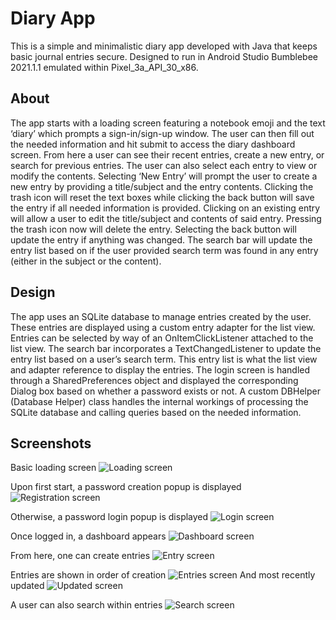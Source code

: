 # Diary App
This is a simple and minimalistic diary app developed with Java that keeps basic journal entries secure.
Designed to run in Android Studio Bumblebee 2021.1.1 emulated within Pixel_3a_API_30_x86.

## About
The app starts with a loading screen featuring a notebook emoji and the text ‘diary’ which prompts a sign-in/sign-up window. 
The user can then fill out the needed information and hit submit to access the diary dashboard screen. 
From here a user can see their recent entries, create a new entry, or search for previous entries. 
The user can also select each entry to view or modify the contents. 
Selecting ‘New Entry’ will prompt the user to create a new entry by providing a title/subject and the entry contents. 
Clicking the trash icon will reset the text boxes while clicking the back button will save the entry if all needed information is provided. 
Clicking on an existing entry will allow a user to edit the title/subject and contents of said entry. 
Pressing the trash icon now will delete the entry. Selecting the back button will update the entry if anything was changed. 
The search bar will update the entry list based on if the user provided search term was found in any entry (either in the subject or the content).

## Design
The app uses an SQLite database to manage entries created by the user. 
These entries are displayed using a custom entry adapter for the list view. 
Entries can be selected by way of an OnItemClickListener attached to the list view. 
The search bar incorporates a TextChangedListener to update the entry list based on a user’s search term. 
This entry list is what the list view and adapter reference to display the entries. 
The login screen is handled through a SharedPreferences object and displayed the corresponding Dialog box based on whether a password exists or not. 
A custom DBHelper (Database Helper) class handles the internal workings of processing the SQLite database and calling queries based on the needed information. 

## Screenshots
Basic loading screen
![Loading screen](screenshots/loading_screen.png?raw=true)

Upon first start, a password creation popup is displayed
![Registration screen](screenshots/register_screen.png?raw=true)

Otherwise, a password login popup is displayed
![Login screen](screenshots/login_screen.png?raw=true)

Once logged in, a dashboard appears
![Dashboard screen](screenshots/dashboard_screen.png?raw=true)

From here, one can create entries
![Entry screen](screenshots/entry_screen.png?raw=true)

Entries are shown in order of creation
![Entries screen](screenshots/entries_screen.png?raw=true)
And most recently updated
![Updated screen](screenshots/updated_screen.png?raw=true)

A user can also search within entries
![Search screen](screenshots/search_screen.png?raw=true)
